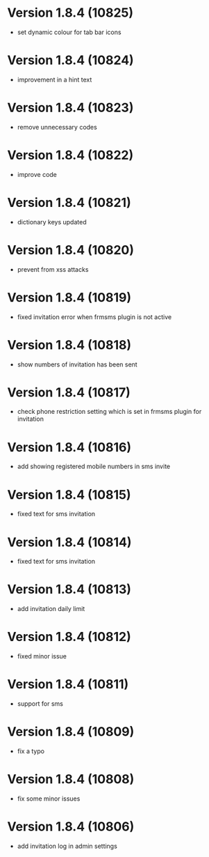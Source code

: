 # Version 1.8.4 (10825)
- set dynamic colour for tab bar icons

# Version 1.8.4 (10824)
- improvement in a hint text

# Version 1.8.4 (10823)
- remove unnecessary codes

# Version 1.8.4 (10822)
- improve code

# Version 1.8.4 (10821)
- dictionary keys updated

# Version 1.8.4 (10820)
- prevent from xss attacks

# Version 1.8.4 (10819)
- fixed invitation error when frmsms plugin is not active

# Version 1.8.4 (10818)
- show numbers of invitation has been sent 

# Version 1.8.4 (10817)
- check phone restriction setting which is set in frmsms plugin for invitation

# Version 1.8.4 (10816)
- add showing registered mobile numbers in sms invite

# Version 1.8.4 (10815)
- fixed text for sms invitation

# Version 1.8.4 (10814)
- fixed text for sms invitation

# Version 1.8.4 (10813)
- add invitation daily limit

# Version 1.8.4 (10812)
- fixed minor issue

# Version 1.8.4 (10811)
- support for sms

# Version 1.8.4 (10809)
- fix a typo

# Version 1.8.4 (10808)
- fix some minor issues

# Version 1.8.4 (10806)
- add invitation log in admin settings
